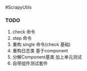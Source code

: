 #ScrapyUtils


### TODO


1. check 命令
2. step 命令
3. 重构 single 命令(check 基础)
4. 重构日志类 基于component
5. 分解Component基类 加上单元测试
6. 自带组件测试套件
